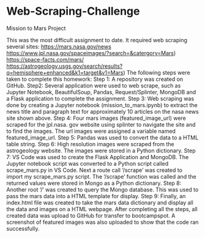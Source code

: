 # Web-Scraping-Challenge
Mission to Mars Project

This was the most difficult assignment to date. It required web scraping several sites:
https://mars.nasa.gov/news
https://www.jpl.nasa.gov/spaceimages/?search=&catergory=Mars)
https://space-facts.com/mars/
https://astrogeology.usgs.gov/search/results?q=hemisphere+enhanced&k1=target&v1=Mars)
The following steps were taken to complete this homework:
Step 1: A repository was created on GitHub.
Step2: Several application were used to web scrape, such as Jupyter Notebook, BeautifulSoup, Pandas, Request/Splinter, MongoDB and a Flask application to complete the assignment.
Step 3: Web scraping was done by creating a Jupyter notebook (mission_to_mars.ipynb) to extract the news title and paragraph text for approximately 10 articles on the nasa news site shown above.
Step 4: Four mars images (featured_image_url) were scraped for the jpl.nasa. gov website using splinter to navigate the site and to find the images. The url images were assigned a variable named featured_image_url.
Step 5: Pandas was used to convert the data to a HTML table string.
Step 6: High resolution images were scraped from the astrogeology website. The images were stored in a Python dictionary.
Step 7: VS Code was used to create the Flask Application and MongoDB. The Jupyter notebook script was converted to a Python script called scrape_mars.py in VS Code. Next a route call ‘/scrape’ was created to import my scrape_mars.py script. The ‘/scrape’ function was called and the returned values were stored in Mongo as a Python dictionary.
Step 8: Another root ‘/’ was created to query the Mongo database. This was used to pass the mars data into a HTML template for display.
Step 9: Finally, an index.html file was created to take the mars data dictionary and display all the data and images on a HTML webpage.
After completing all the steps, all created data was upload to GitHub for transfer to bootcampspot.  A screenshot of featured images was also uploaded to show that the code ran successfully.
